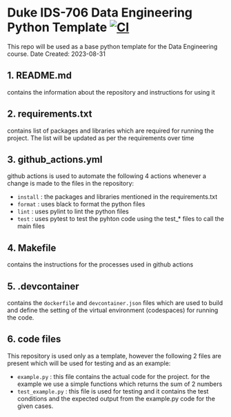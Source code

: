 # Duke IDS-706 Data Engineering Python Template [![CI](https://github.com/revanth7667/Duke_IDS_706-DE/actions/workflows/github_actions.yml/badge.svg)](https://github.com/revanth7667/Duke_IDS_706-DE/actions/workflows/github_actions.yml)

This repo will be used as a base python template for the Data Engineering course. 
Date Created: 2023-08-31

## 1. README.md
   contains the information about the repository and instructions for using it
## 2. requirements.txt
   contains list of packages and libraries which are required for running the project. The list will be updated as per the requirements over time
## 3. github_actions.yml
   github actions is used to automate the following 4 actions whenever a change is made to the files in the repository:
   - ``install`` : the packages and libraries mentioned in the requirements.txt
   - ``format`` : uses black to format the python files
   - ``lint`` : uses pylint to lint the python files
   - ``test`` : uses pytest to test the pyhton code using the test_* files to call the main files
   
## 4. Makefile
   contains the instructions for the processes used in github actions
## 5. .devcontainer
   contains the ``dockerfile`` and ``devcontainer.json`` files which are used to build and define the setting of the virtual environment (codespaces) for running the code.
## 6. code files
   This repository is used only as a template, however the following 2 files are present which will be used for testing and as an example:
   - ``example.py`` : this file contains the actual code for the project. for the example we use a simple functions which returns the sum of 2 numbers
   - ``test_example.py`` : this file is used for testing and it contains the test conditions and the expected output from the example.py code for the given cases. 
